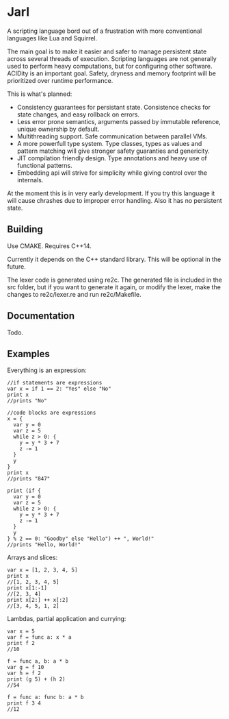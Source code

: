 # Jarl

A scripting language bord out of a frustration with more conventional languages like
Lua and Squirrel.

The main goal is to make it easier and safer to manage persistent state across several
threads of execution. Scripting languages are not generally used to perform heavy
computations, but for configuring other software. ACIDity is an important goal.
Safety, dryness and memory footprint will be prioritized over runtime performance.

This is what's planned:

  - Consistency guarantees for persistant state. Consistence checks for state changes,
    and easy rollback on errors.
  - Less error prone semantics, arguments passed by immutable reference, unique
    ownership by default.
  - Multithreading support. Safe communication between parallel VMs.
  - A more powerfull type system. Type classes, types as values and pattern matching
    will give stronger safety guaranties and genericity.
  - JIT compilation friendly design. Type annotations and heavy use of functional
    patterns.
  - Embedding api will strive for simplicity while giving control over the internals.

At the moment this is in very early development. If you try this language it will
cause chrashes due to improper error handling. Also it has no persistent state.

## Building

Use CMAKE. Requires C++14.

Currently it depends on the C++ standard library. This will be optional in the future.

The lexer code is generated using re2c. The generated file is included in the src
folder, but if you want to generate it again, or modify the lexer, make the changes
to re2c/lexer.re and run re2c/Makefile.

## Documentation

Todo.

## Examples

Everything is an expression:

```
//if statements are expressions
var x = if 1 == 2: "Yes" else "No"
print x
//prints "No"

//code blocks are expressions
x = {
  var y = 0
  var z = 5
  while z > 0: {
    y = y * 3 + 7
    z -= 1
  }
  y
}
print x
//prints "847"

print (if {
  var y = 0
  var z = 5
  while z > 0: {
    y = y * 3 + 7
    z -= 1
  }
  y
} % 2 == 0: "Goodby" else "Hello") ++ ", World!"
//prints "Hello, World!"
```

Arrays and slices:

```
var x = [1, 2, 3, 4, 5]
print x
//[1, 2, 3, 4, 5]
print x[1:-1]
//[2, 3, 4]
print x[2:] ++ x[:2]
//[3, 4, 5, 1, 2]
```

Lambdas, partial application and currying:

```
var x = 5
var f = func a: x * a
print f 2
//10

f = func a, b: a * b
var g = f 10
var h = f 2
print (g 5) + (h 2)
//54

f = func a: func b: a * b
print f 3 4
//12
```
